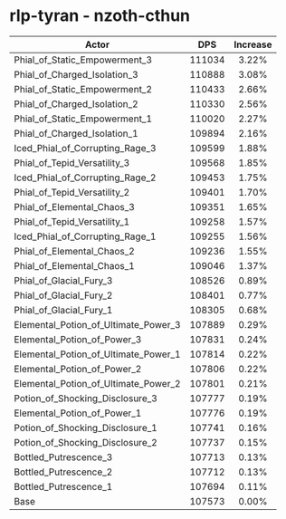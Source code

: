 # rlp-tyran - nzoth-cthun
| Actor | DPS | Increase |
|---|:---:|:---:|
|Phial_of_Static_Empowerment_3|111034|3.22%|
|Phial_of_Charged_Isolation_3|110888|3.08%|
|Phial_of_Static_Empowerment_2|110433|2.66%|
|Phial_of_Charged_Isolation_2|110330|2.56%|
|Phial_of_Static_Empowerment_1|110020|2.27%|
|Phial_of_Charged_Isolation_1|109894|2.16%|
|Iced_Phial_of_Corrupting_Rage_3|109599|1.88%|
|Phial_of_Tepid_Versatility_3|109568|1.85%|
|Iced_Phial_of_Corrupting_Rage_2|109453|1.75%|
|Phial_of_Tepid_Versatility_2|109401|1.70%|
|Phial_of_Elemental_Chaos_3|109351|1.65%|
|Phial_of_Tepid_Versatility_1|109258|1.57%|
|Iced_Phial_of_Corrupting_Rage_1|109255|1.56%|
|Phial_of_Elemental_Chaos_2|109236|1.55%|
|Phial_of_Elemental_Chaos_1|109046|1.37%|
|Phial_of_Glacial_Fury_3|108526|0.89%|
|Phial_of_Glacial_Fury_2|108401|0.77%|
|Phial_of_Glacial_Fury_1|108305|0.68%|
|Elemental_Potion_of_Ultimate_Power_3|107889|0.29%|
|Elemental_Potion_of_Power_3|107831|0.24%|
|Elemental_Potion_of_Ultimate_Power_1|107814|0.22%|
|Elemental_Potion_of_Power_2|107806|0.22%|
|Elemental_Potion_of_Ultimate_Power_2|107801|0.21%|
|Potion_of_Shocking_Disclosure_3|107777|0.19%|
|Elemental_Potion_of_Power_1|107776|0.19%|
|Potion_of_Shocking_Disclosure_1|107741|0.16%|
|Potion_of_Shocking_Disclosure_2|107737|0.15%|
|Bottled_Putrescence_3|107713|0.13%|
|Bottled_Putrescence_2|107712|0.13%|
|Bottled_Putrescence_1|107694|0.11%|
|Base|107573|0.00%|
